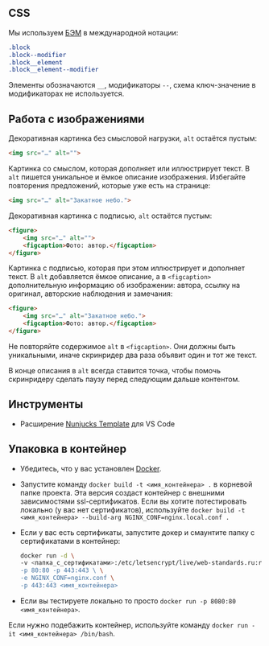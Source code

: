 ## CSS

Мы используем [БЭМ](https://ru.bem.info/methodology/quick-start/) в международной нотации:

```css
.block
.block--modifier
.block__element
.block__element--modifier
```

Элементы обозначаются `__`, модификаторы `--`, схема ключ-значение в модификаторах не используется.

## Работа с изображениями

Декоративная картинка без смысловой нагрузки, `alt` остаётся пустым:

```html
<img src="…" alt="">
```

Картинка со смыслом, которая дополняет или иллюстрирует текст. В `alt` пишется уникальное и ёмкое описание изображения. Избегайте повторения предложений, которые уже есть на странице:

```html
<img src="…" alt="Закатное небо.">
```

Декоративная картинка с подписью, `alt` остаётся пустым:

```html
<figure>
    <img src="…" alt="">
    <figcaption>Фото: автор.</figcaption>
</figure>
```

Картинка с подписью, которая при этом иллюстрирует и дополняет текст. В `alt` добавляется ёмкое описание, а в `<figcaption>` дополнительную информацию об изображении: автора, ссылку на оригинал, авторские наблюдения и замечания:

```html
<figure>
    <img src="…" alt="Закатное небо.">
    <figcaption>Фото: автор.</figcaption>
</figure>
```

Не повторяйте содержимое `alt` в `<figcaption>`. Они должны быть уникальными, иначе скринридер два раза объявит один и тот же текст.

В конце описания в `alt` всегда ставится точка, чтобы помочь скринридеру сделать паузу перед следующим дальше контентом.

## Инструменты

- Расширение [Nunjucks Template](https://marketplace.visualstudio.com/items?itemName=eseom.nunjucks-template) для VS Code

## Упаковка в контейнер

- Убедитесь, что у вас установлен [Docker](https://www.docker.com/get-started).
- Запустите команду `docker build -t <имя_контейнера> .` в корневой папке проекта. Эта версия создаст контейнер с внешними зависимостями ssl-сертификатов. Если вы хотите потестировать локально (у вас нет сертификатов), используйте `docker build -t <имя_контейнера> --build-arg NGINX_CONF=nginx.local.conf .`

- Eсли у вас есть сертификаты, запустите докер и смаунтите папку с сертификатами в контейнер:
    ```bash
    docker run -d \
    -v <папка_с_сертификатами>:/etc/letsencrypt/live/web-standards.ru:ro" \
    -p 80:80 -p 443:443 \ \
    -e NGINX_CONF=nginx.conf \
    -p 443:443 <имя_контейнера>
    ```

- Если вы тестируете локально то просто `docker run -p 8080:80 <имя_контейнера>`.

Если нужно подебажить контейнер, используйте команду `docker run -it <имя_контейнера> /bin/bash`.
